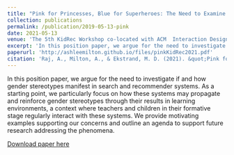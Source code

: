 ```yaml
---
title: "Pink for Princesses, Blue for Superheroes: The Need to Examine Gender Stereotypes in Kid's Products in Search and Recommendations"
collection: publications
permalink: /publication/2019-05-13-pink
date: 2021-05-13
venue: 'The 5th KidRec Workshop co-located with ACM  Interaction Design and Children (IDC) Conference 2019'
excerpt: 'In this position paper, we argue for the need to investigate if and how gender stereotypes manifest in search and recommender systems...'
paperurl: 'http://ashleemilton.github.io/files/pinkKidRec2021.pdf'
citation: 'Raj, A., Milton, A., & Ekstrand, M. D. (2021). &quot;Pink for Princesses, Blue for Superheroes: The Need to Examine Gender Stereotypes in Kid's Products in Search and Recommendations &quot; <i>The 5th KidRec Workshop co-located with ACM Interaction Design and Children (IDC) Conference</i>.'
---
```

In this position paper, we argue for the need to investigate if and how gender stereotypes manifest in search and recommender systems. As a starting point, we particularly focus on how these systems may propagate and reinforce gender stereotypes through their results in learning environments, a context where teachers and children in their formative stage regularly interact with these systems. We provide motivating examples supporting our concerns and outline an agenda to support future research addressing the phenomena.

[Download paper here](http://ashleemilton.github.io/files/pinkKidRec2021.pdf)